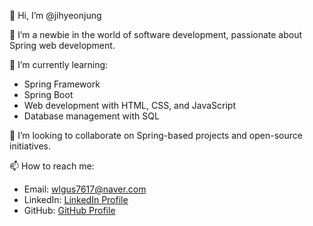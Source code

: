 👋 Hi, I’m @jihyeonjung

👀 I’m a newbie in the world of software development, passionate about Spring web development.

🌱 I’m currently learning:
  - Spring Framework
  - Spring Boot
  - Web development with HTML, CSS, and JavaScript
  - Database management with SQL
  
💞️ I’m looking to collaborate on Spring-based projects and open-source initiatives.

📫 How to reach me:
  - Email: wlgus7617@naver.com
  - LinkedIn: [LinkedIn Profile](https://www.linkedin.com/in/jihyeonjung/)
  - GitHub: [GitHub Profile](https://github.com/jihyeonjung)
